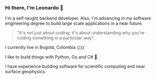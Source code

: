 ### Hi there, I'm Leonardo 👋


I'm a self-taught backend developer.
Also, I'm advancing in my software engineering degree to build large scale applications in a near future.
>"It's not just about coding; it's about understanding why you're coding something in a particular way".

I currently live in Bogotá, Colombia 🇨🇴

I like to build things with Python, Go and C# 🤖.

I have experience building software for scientific computing and near surface geophysics.


<!--
**lquinonesd/lquinonesd** is a ✨ _special_ ✨ repository because its `README.md` (this file) appears on your GitHub profile.

Here are some ideas to get you started:

- 🔭 I’m currently working on ...
- 🌱 I’m currently learning ...
- 👯 I’m looking to collaborate on ...
- 🤔 I’m looking for help with ...
- 💬 Ask me about ...
- 📫 How to reach me: ...
- 😄 Pronouns: ...
- ⚡ Fun fact: ...
-->
